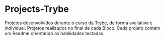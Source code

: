 # Projects-Trybe

Projetos desenvolvidos durante o curso da Trybe, de forma avaliativa e individual.
Projetos realizados no final de cada Bloco. Cada projeto contém um Readme orientando as habilidades testadas.
